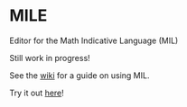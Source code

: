 # MILE
Editor for the Math Indicative Language (MIL)

Still work in progress!

See the [wiki](https://github.com/Jah-On/MILE/wiki) for a guide on using MIL.

Try it out [here](https://htmlpreview.github.io/?https://github.com/Jah-On/MILE/blob/7b1f4d2573761556d858a0d39170057c40346a7b/index.html)!
